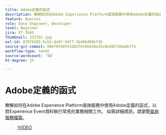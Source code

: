 ```yaml
---
title: Adobe定義的函式
description: 瞭解如何在Adobe Experience Platform查詢服務中使用Adobe定義的函式，以對Experience Event資料執行常見的業務相關工作。
feature: Queries
role: Data Engineer, Developer
level: Beginner
jira: KT-7685
thumbnail: 333701.jpg
exl-id: 81976285-5cb2-4e0f-94f7-1b408408bf2b
source-git-commit: 00ef0f40fb3d82f0c06428a35c0e402f46ab6774
workflow-type: tm+mt
source-wordcount: '58'
ht-degree: 1%

---
```


# Adobe定義的函式

瞭解如何在Adobe Experience Platform查詢服務中使用Adobe定義的函式，以對Experience Event資料執行常見的業務相關工作。 如需詳細資訊，請瀏覽[查詢服務檔案](https://experienceleague.adobe.com/docs/experience-platform/query/home.html?lang=zh-Hant)。

>[!VIDEO](https://video.tv.adobe.com/v/333701?learn=on)
